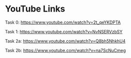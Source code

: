 # YouTube Links

Task 0:  https://www.youtube.com/watch?v=2t_qeYKDPTA
 
Task 1:  https://www.youtube.com/watch?v=NvNSERVzbSY 

Task 2a: https://www.youtube.com/watch?v=Q8bh5NhkhU4 

Task 2b: https://www.youtube.com/watch?v=na7ScNuCmeg 

